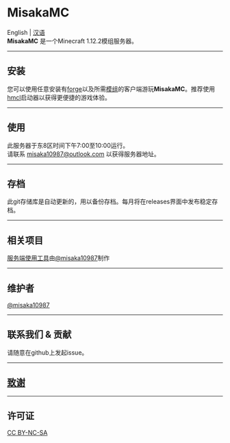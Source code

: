 # MisakaMC
English | [汉语](https://github.com/misaka10987/MisakaMC/blob/main/README-zh_CN.md)  
**MisakaMC** 是一个Minecraft 1.12.2模组服务器。
***
## 安装
您可以使用任意安装有[forge](https://files.minecraftforge.net/net/minecraftforge/forge/)以及所需[模组](https://github.com/misaka10987/MisakaMC/releases/download/download/mods.tar)的客户端游玩**MisakaMC**。推荐使用[hmcl](https://hmcl.huangyuhui.net/)启动器以获得更便捷的游戏体验。
*** 
## 使用
此服务器于东8区时间下午7:00至10:00运行。  
请联系 misaka10987@outlook.com 以获得服务器地址。
***
## 存档
此git存储库是自动更新的，用以备份存档。每月将在releases界面中发布稳定存档。
***
## 相关项目
[服务端使用工具](https://github.com/misaka10987/mc-server)由[@misaka10987](https://github.com/misaka10987)制作  
***
## 维护者
[@misaka10987](https://github.com/misaka10987)
***
## 联系我们 & 贡献
请随意在github上发起issue。
***
## [致谢](https://github.com/misaka10987/MisakaMC/blob/main/acknowledgment.md)
***
## 许可证
[CC BY-NC-SA]()